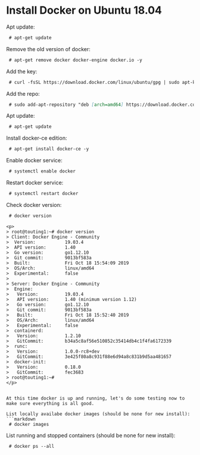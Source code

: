 # Install Docker on Ubuntu 18.04

Apt update:
```markdown
 # apt-get update
```

Remove the old version of docker:
```markdown
 # apt-get remove docker docker-engine docker.io -y
```

Add the key:
```markdown
 # curl -fsSL https://download.docker.com/linux/ubuntu/gpg | sudo apt-key add -
```

Add the repo:
```markdown
 # sudo add-apt-repository "deb [arch=amd64] https://download.docker.com/linux/ubuntu $(lsb_release -cs) stable"
```

Apt update:
```markdown
 # apt-get update
```

Install docker-ce edition:
```markdown
 # apt-get install docker-ce -y
```

Enable docker service:
```markdown
 # systemctl enable docker
```

Restart docker service:
```markdown
 # systemctl restart docker
```

Check docker version:
```markdown
 # docker version
```
```
<p>
> root@touting1:~# docker version
> Client: Docker Engine - Community
>  Version:           19.03.4
>  API version:       1.40
>  Go version:        go1.12.10
>  Git commit:        9013bf583a
>  Built:             Fri Oct 18 15:54:09 2019
>  OS/Arch:           linux/amd64
>  Experimental:      false
> 
> Server: Docker Engine - Community
>  Engine:
>   Version:          19.03.4
>   API version:      1.40 (minimum version 1.12)
>   Go version:       go1.12.10
>   Git commit:       9013bf583a
>   Built:            Fri Oct 18 15:52:40 2019
>   OS/Arch:          linux/amd64
>   Experimental:     false
>  containerd:
>   Version:          1.2.10
>   GitCommit:        b34a5c8af56e510852c35414db4c1f4fa6172339
>  runc:
>   Version:          1.0.0-rc8+dev
>   GitCommit:        3e425f80a8c931f88e6d94a8c831b9d5aa481657
>  docker-init:
>   Version:          0.18.0
>   GitCommit:        fec3683
> root@touting1:~#
</p>


At this time docker is up and running, let's do some testing now to make sure everything is all good.

List locally availabe docker images (should be none for new install):
```markdown
 # docker images
```

List running and stopped containers (should be none for new install):
```markdown
 # docker ps --all
```


